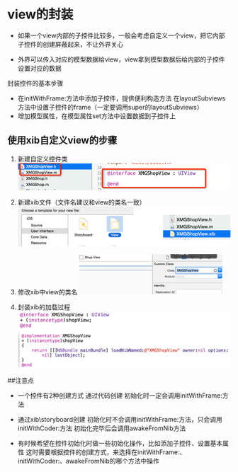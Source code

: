 # view的封装
* 如果一个view内部的子控件比较多，一般会考虑自定义一个view，把它内部子控件的创建屏蔽起来，不让外界关心

* 外界可以传入对应的模型数据给view，view拿到模型数据后给内部的子控件设置对应的数据

封装控件的基本步骤
- 在initWithFrame:方法中添加子控件，提供便利构造方法
在layoutSubviews方法中设置子控件的frame（一定要调用super的layoutSubviews）
- 增加模型属性，在模型属性set方法中设置数据到子控件上



## 使用xib自定义view的步骤
1. 新建自定义控件类 ![](../images/xib.png)

2. 新建xib文件（文件名建议和view的类名一致）![](../images/xib2.png)

3. 修改xib中view的类名 ![](../images/xib3.png)

4. 封装xib的加载过程 ![](../images/xib4.png)

##注意点
- 一个控件有2种创建方式
通过代码创建
初始化时一定会调用initWithFrame:方法

- 通过xib\storyboard创建
初始化时不会调用initWithFrame:方法，只会调用initWithCoder:方法
初始化完毕后会调用awakeFromNib方法

- 有时候希望在控件初始化时做一些初始化操作，比如添加子控件、设置基本属性
这时需要根据控件的创建方式，来选择在initWithFrame:、initWithCoder:、awakeFromNib的哪个方法中操作

